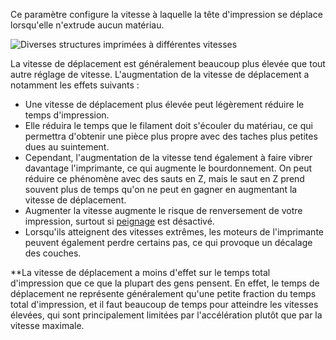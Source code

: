 Ce paramètre configure la vitesse à laquelle la tête d'impression se déplace lorsqu'elle n'extrude aucun matériau.

![Diverses structures imprimées à différentes vitesses](../../../articles/images/speed_difference.png)

La vitesse de déplacement est généralement beaucoup plus élevée que tout autre réglage de vitesse. L'augmentation de la vitesse de déplacement a notamment les effets suivants :
* Une vitesse de déplacement plus élevée peut légèrement réduire le temps d'impression.
* Elle réduira le temps que le filament doit s'écouler du matériau, ce qui permettra d'obtenir une pièce plus propre avec des taches plus petites dues au suintement.
* Cependant, l'augmentation de la vitesse tend également à faire vibrer davantage l'imprimante, ce qui augmente le bourdonnement. On peut réduire ce phénomène avec des sauts en Z, mais le saut en Z prend souvent plus de temps qu'on ne peut en gagner en augmentant la vitesse de déplacement.
* Augmenter la vitesse augmente le risque de renversement de votre impression, surtout si [peignage](../travel/retraction_combing.md) est désactivé.
* Lorsqu'ils atteignent des vitesses extrêmes, les moteurs de l'imprimante peuvent également perdre certains pas, ce qui provoque un décalage des couches.

**La vitesse de déplacement a moins d'effet sur le temps total d'impression que ce que la plupart des gens pensent. En effet, le temps de déplacement ne représente généralement qu'une petite fraction du temps total d'impression, et il faut beaucoup de temps pour atteindre les vitesses élevées, qui sont principalement limitées par l'accélération plutôt que par la vitesse maximale.
